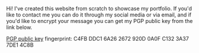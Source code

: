 Hi! I've created this website from scratch to showcase my portfolio. If you'd like to contact me you can do it through my social media or via email, and if you'd like to encrypt your message you can get my PGP public key from the link below.

[PGP public key](https://github.com/sanrothodi/sanrothodi.com/blob/master/sanrothodi.asc) fingerprint: C4FB DDC1 6A26 2672 920D  0A0F C132 3A37 7DE1 4C8B
